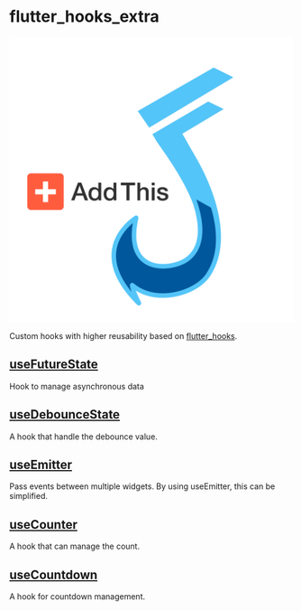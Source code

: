 # flutter_hooks_extra

<img src="https://github.com/linyupark/flutter_hooks_extra/blob/master/flutter-hooks-extra.svg">

Custom hooks with higher reusability based on [flutter_hooks](https://pub.dev/packages/flutter_hooks).

## [useFutureState](https://pub.dev/documentation/flutter_hooks_extra/latest/flutter_hooks_extra/useFutureState.html)

Hook to manage asynchronous data

## [useDebounceState](https://pub.dev/documentation/flutter_hooks_extra/latest/flutter_hooks_extra/useDebounceState.html)

A hook that handle the debounce value.

## [useEmitter](https://pub.dev/documentation/flutter_hooks_extra/latest/flutter_hooks_extra/useEmitter.html)

Pass events between multiple widgets. By using useEmitter, this can be simplified.

## [useCounter](https://pub.dev/documentation/flutter_hooks_extra/latest/flutter_hooks_extra/useCounter.html)

A hook that can manage the count.

## [useCountdown](https://pub.dev/documentation/flutter_hooks_extra/latest/flutter_hooks_extra/useCountdown.html)

A hook for countdown management.
